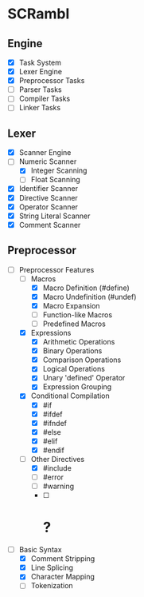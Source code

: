 # SCRambl

## Engine ##
- [x] Task System
- [x] Lexer Engine
- [x] Preprocessor Tasks
- [ ] Parser Tasks
- [ ] Compiler Tasks
- [ ] Linker Tasks

## Lexer ##
- [x] Scanner Engine
- [ ] Numeric Scanner
	- [x] Integer Scanning
	- [ ] Float Scanning
- [x] Identifier Scanner
- [x] Directive Scanner
- [x] Operator Scanner
- [x] String Literal Scanner
- [x] Comment Scanner

## Preprocessor ##
- [ ] Preprocessor Features
	- [ ] Macros
		- [x] Macro Definition (#define)
		- [x] Macro Undefinition (#undef)
		- [x] Macro Expansion
		- [ ] Function-like Macros
		- [ ] Predefined Macros
	- [x] Expressions
		- [x] Arithmetic Operations
		- [x] Binary Operations
		- [x] Comparison Operations
		- [x] Logical Operations
		- [x] Unary 'defined' Operator
		- [x] Expression Grouping
	- [x] Conditional Compilation
		- [x] #if
		- [x] #ifdef
		- [x] #ifndef
		- [x] #else
		- [x] #elif
		- [x] #endif
	- [ ] Other Directives
		- [x] #include
		- [ ] #error
		- [ ] #warning
		- [ ] # ?
- [ ] Basic Syntax
	- [x] Comment Stripping
	- [x] Line Splicing
	- [x] Character Mapping
	- [ ] Tokenization
